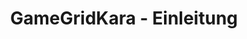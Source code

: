 ---
layout: redirect
title: "GameGridKara - Einleitung"
slug: gamegrid-kara-intro-de
redirect: /library/gamegrid-kara/de/
published: true
---
